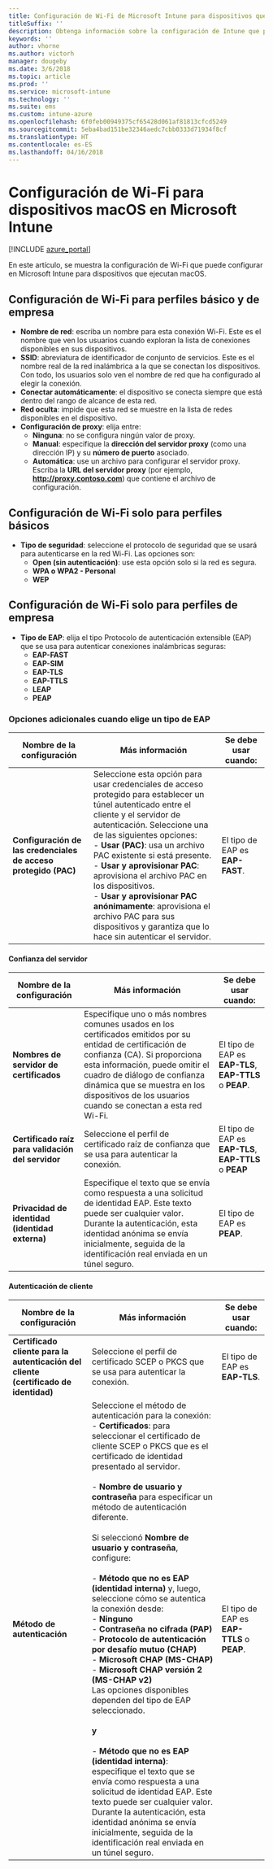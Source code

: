 ```yaml
---
title: Configuración de Wi-Fi de Microsoft Intune para dispositivos que ejecutan macOS
titleSuffix: ''
description: Obtenga información sobre la configuración de Intune que puede usar para configurar conexiones Wi-Fi en dispositivos que ejecutan macOS.
keywords: ''
author: vhorne
ms.author: victorh
manager: dougeby
ms.date: 3/6/2018
ms.topic: article
ms.prod: ''
ms.service: microsoft-intune
ms.technology: ''
ms.suite: ems
ms.custom: intune-azure
ms.openlocfilehash: 6f0feb00949375cf65428d061af81813cfcd5249
ms.sourcegitcommit: 5eba4bad151be32346aedc7cbb0333d71934f8cf
ms.translationtype: HT
ms.contentlocale: es-ES
ms.lasthandoff: 04/16/2018
---
```

# <a name="wi-fi-settings-for-macos-devices-in-microsoft-intune"></a>Configuración de Wi-Fi para dispositivos macOS en Microsoft Intune

[!INCLUDE [azure_portal](./includes/azure_portal.md)]

En este artículo, se muestra la configuración de Wi-Fi que puede configurar en Microsoft Intune para dispositivos que ejecutan macOS.

## <a name="wi-fi-settings-for-basic-and-enterprise-profiles"></a>Configuración de Wi-Fi para perfiles básico y de empresa

- **Nombre de red**: escriba un nombre para esta conexión Wi-Fi. Este es el nombre que ven los usuarios cuando exploran la lista de conexiones disponibles en sus dispositivos.
- **SSID**: abreviatura de identificador de conjunto de servicios. Este es el nombre real de la red inalámbrica a la que se conectan los dispositivos. Con todo, los usuarios solo ven el nombre de red que ha configurado al elegir la conexión.
- **Conectar automáticamente**: el dispositivo se conecta siempre que está dentro del rango de alcance de esta red.
- **Red oculta**: impide que esta red se muestre en la lista de redes disponibles en el dispositivo.
- **Configuración de proxy**: elija entre:
    - **Ninguna**: no se configura ningún valor de proxy.
    - **Manual**: especifique la **dirección del servidor proxy** (como una dirección IP) y su **número de puerto** asociado.
    - **Automática**: use un archivo para configurar el servidor proxy. Escriba la **URL del servidor proxy** (por ejemplo, **http://proxy.contoso.com**) que contiene el archivo de configuración.

## <a name="wi-fi-settings-for-basic-profiles-only"></a>Configuración de Wi-Fi solo para perfiles básicos

- **Tipo de seguridad**: seleccione el protocolo de seguridad que se usará para autenticarse en la red Wi-Fi. Las opciones son:
    - **Open (sin autenticación)**: use esta opción solo si la red es segura.
    - **WPA o WPA2 - Personal**
    - **WEP**

## <a name="wi-fi-settings-for-enterprise-profiles-only"></a>Configuración de Wi-Fi solo para perfiles de empresa

- **Tipo de EAP**: elija el tipo Protocolo de autenticación extensible (EAP) que se usa para autenticar conexiones inalámbricas seguras:
    - **EAP-FAST**
    - **EAP-SIM**
    - **EAP-TLS**
    - **EAP-TTLS**
    - **LEAP**
    - **PEAP**

### <a name="further-options-when-you-choose-an-eap-type"></a>Opciones adicionales cuando elige un tipo de EAP


|Nombre de la configuración|Más información|Se debe usar cuando:|
|--------------|-------------|----------|
|**Configuración de las credenciales de acceso protegido (PAC)**|Seleccione esta opción para usar credenciales de acceso protegido para establecer un túnel autenticado entre el cliente y el servidor de autenticación. Seleccione una de las siguientes opciones:<br>- **Usar (PAC)**: usa un archivo PAC existente si está presente.<br>- **Usar y aprovisionar PAC**: aprovisiona el archivo PAC en los dispositivos.<br>- **Usar y aprovisionar PAC anónimamente**: aprovisiona el archivo PAC para sus dispositivos y garantiza que lo hace sin autenticar el servidor.|El tipo de EAP es **EAP-FAST**.|

#### <a name="server-trust"></a>Confianza del servidor


|Nombre de la configuración|Más información|Se debe usar cuando:|
|--------------|-------------|----------|
|**Nombres de servidor de certificados**|Especifique uno o más nombres comunes usados en los certificados emitidos por su entidad de certificación de confianza (CA). Si proporciona esta información, puede omitir el cuadro de diálogo de confianza dinámica que se muestra en los dispositivos de los usuarios cuando se conectan a esta red Wi-Fi.|El tipo de EAP es **EAP-TLS**, **EAP-TTLS** o **PEAP**.|
|**Certificado raíz para validación del servidor**|Seleccione el perfil de certificado raíz de confianza que se usa para autenticar la conexión. |El tipo de EAP es **EAP-TLS**, **EAP-TTLS** o **PEAP**|
|**Privacidad de identidad (identidad externa)**|Especifique el texto que se envía como respuesta a una solicitud de identidad EAP. Este texto puede ser cualquier valor. Durante la autenticación, esta identidad anónima se envía inicialmente, seguida de la identificación real enviada en un túnel seguro.|El tipo de EAP es **PEAP**.|


#### <a name="client-authentication"></a>Autenticación de cliente


|                                     Nombre de la configuración                                     |                                                                                                                                                                                                                                                                                                                                                                                                                                                                                                                                                                       Más información                                                                                                                                                                                                                                                                                                                                                                                                                                                                                                                                                                       |                            Se debe usar cuando:                            |
|--------------------------------------------------------------------------------------|--------------------------------------------------------------------------------------------------------------------------------------------------------------------------------------------------------------------------------------------------------------------------------------------------------------------------------------------------------------------------------------------------------------------------------------------------------------------------------------------------------------------------------------------------------------------------------------------------------------------------------------------------------------------------------------------------------------------------------------------------------------------------------------------------------------------------------------------------------------------------------------------------------------------------------------------------------------------------------------------------------------------------------------------------------------------------------------------------------------------------------------------------------------|----------------------------------------------------------------|
| <strong>Certificado cliente para la autenticación del cliente (certificado de identidad)</strong> |                                                                                                                                                                                                                                                                                                                                                                                                                                                                                                                                       Seleccione el perfil de certificado SCEP o PKCS que se usa para autenticar la conexión.                                                                                                                                                                                                                                                                                                                                                                                                                                                                                                                                       |              El tipo de EAP es <strong>EAP-TLS</strong>.              |
|                        <strong>Método de autenticación</strong>                        | Seleccione el método de autenticación para la conexión:<br>- <strong>Certificados</strong>: para seleccionar el certificado de cliente SCEP o PKCS que es el certificado de identidad presentado al servidor.<br><br>- <strong>Nombre de usuario y contraseña</strong> para especificar un método de autenticación diferente. <br><br>Si seleccionó <strong>Nombre de usuario y contraseña</strong>, configure:<br><br>-  <strong>Método que no es EAP (identidad interna)</strong> y, luego, seleccione cómo se autentica la conexión desde:<br>- <strong>Ninguno</strong><br>- <strong>Contraseña no cifrada (PAP)</strong><br>- <strong>Protocolo de autenticación por desafío mutuo (CHAP)</strong><br>- <strong>Microsoft CHAP (MS-CHAP)</strong><br>- <strong>Microsoft CHAP versión 2 (MS-CHAP v2)</strong><br>Las opciones disponibles dependen del tipo de EAP seleccionado.<br><br><strong>y</strong><br><br>- <strong>Método que no es EAP (identidad interna)</strong>: especifique el texto que se envía como respuesta a una solicitud de identidad EAP. Este texto puede ser cualquier valor. Durante la autenticación, esta identidad anónima se envía inicialmente, seguida de la identificación real enviada en un túnel seguro. | El tipo de EAP es <strong>EAP-TTLS</strong> o <strong>PEAP</strong>. |

